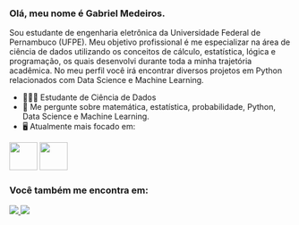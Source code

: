 ### Olá, meu nome é Gabriel Medeiros.

Sou estudante de engenharia eletrônica da Universidade Federal de Pernambuco (UFPE). Meu objetivo profissional é me especializar na área de ciência de dados utilizando os conceitos de cálculo, estatística, lógica e programação, os quais desenvolvi durante toda a minha trajetória acadêmica. No meu perfil você irá encontrar diversos projetos em Python relacionados com Data Science e Machine Learning. 

* 👨🏻‍💻 Estudante de Ciência de Dados
* 💬 Me pergunte sobre matemática, estatística, probabilidade, Python, Data Science e Machine Learning.
* 🖥️ Atualmente mais focado em: 

<div style: "display: inline">

<img width = '50' height = '50' src = "https://cdn.jsdelivr.net/gh/devicons/devicon/icons/python/python-original-wordmark.svg">
<img width = '50' height = '50' src = "https://cdn.jsdelivr.net/gh/devicons/devicon/icons/mysql/mysql-original-wordmark.svg">

</div>

### Você também me encontra em:

<div style: "display: inline">

<a href = "https://www.linkedin.com/in/gabriel-medeiros-/"> <img src = 'https://img.shields.io/badge/linkedin-%230077B5.svg?style=for-the-badge& logo=linkedin& logoColor=white' > </a>
<a href = "https://www.kaggle.com/gdmedeiros" > <img src = 'https://img.shields.io/badge/Kaggle-035a7d?style=for-the-badge&logo=kaggle&logoColor=white' > </a>

</div>


<!--
**GMedeiros20/GMedeiros20** is a ✨ _special_ ✨ repository because its `README.md` (this file) appears on your GitHub profile.

Here are some ideas to get you started:

- 🔭 I’m currently working on ...
- 🌱 I’m currently learning ...
- 👯 I’m looking to collaborate on ...
- 🤔 I’m looking for help with ...
- 💬 Ask me about ...
- 📫 How to reach me: ...
- 😄 Pronouns: ...
- ⚡ Fun fact: ...
-->







